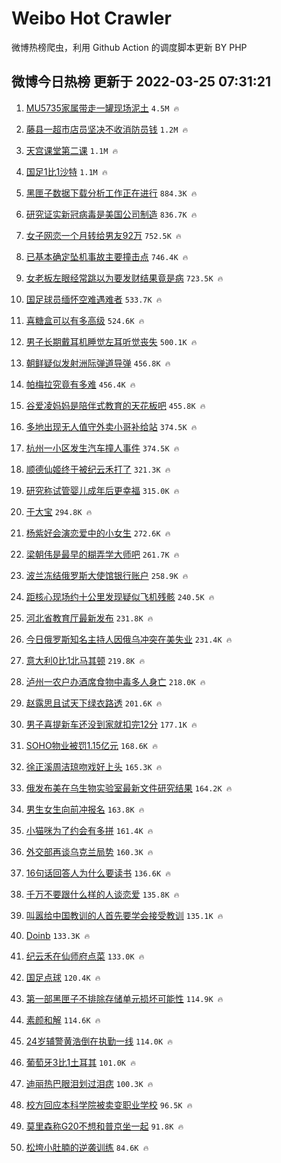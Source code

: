 # Weibo Hot Crawler 



微博热榜爬虫，利用 Github Action 的调度脚本更新 BY PHP 


## 微博今日热榜 更新于 2022-03-25 07:31:21 
1. [MU5735家属带走一罐现场泥土](https://s.weibo.com/weibo?q=%23MU5735%E5%AE%B6%E5%B1%9E%E5%B8%A6%E8%B5%B0%E4%B8%80%E7%BD%90%E7%8E%B0%E5%9C%BA%E6%B3%A5%E5%9C%9F%23&Refer=top) `4.5M 🔥` 

1. [藤县一超市店员坚决不收消防员钱](https://s.weibo.com/weibo?q=%23%E8%97%A4%E5%8E%BF%E4%B8%80%E8%B6%85%E5%B8%82%E5%BA%97%E5%91%98%E5%9D%9A%E5%86%B3%E4%B8%8D%E6%94%B6%E6%B6%88%E9%98%B2%E5%91%98%E9%92%B1%23&Refer=top) `1.2M 🔥` 

1. [天宫课堂第二课](https://s.weibo.com/weibo?q=%23%E5%A4%A9%E5%AE%AB%E8%AF%BE%E5%A0%82%E7%AC%AC%E4%BA%8C%E8%AF%BE%23&Refer=top) `1.1M 🔥` 

1. [国足1比1沙特](https://s.weibo.com/weibo?q=%23%E5%9B%BD%E8%B6%B31%E6%AF%941%E6%B2%99%E7%89%B9%23&Refer=top) `1.1M 🔥` 

1. [黑匣子数据下载分析工作正在进行](https://s.weibo.com/weibo?q=%23%E9%BB%91%E5%8C%A3%E5%AD%90%E6%95%B0%E6%8D%AE%E4%B8%8B%E8%BD%BD%E5%88%86%E6%9E%90%E5%B7%A5%E4%BD%9C%E6%AD%A3%E5%9C%A8%E8%BF%9B%E8%A1%8C%23&Refer=top) `884.3K 🔥` 

1. [研究证实新冠病毒是美国公司制造](https://s.weibo.com/weibo?q=%23%E7%A0%94%E7%A9%B6%E8%AF%81%E5%AE%9E%E6%96%B0%E5%86%A0%E7%97%85%E6%AF%92%E6%98%AF%E7%BE%8E%E5%9B%BD%E5%85%AC%E5%8F%B8%E5%88%B6%E9%80%A0%23&Refer=top) `836.7K 🔥` 

1. [女子网恋一个月转给男友92万](https://s.weibo.com/weibo?q=%23%E5%A5%B3%E5%AD%90%E7%BD%91%E6%81%8B%E4%B8%80%E4%B8%AA%E6%9C%88%E8%BD%AC%E7%BB%99%E7%94%B7%E5%8F%8B92%E4%B8%87%23&Refer=top) `752.5K 🔥` 

1. [已基本确定坠机事故主要撞击点](https://s.weibo.com/weibo?q=%23%E5%B7%B2%E5%9F%BA%E6%9C%AC%E7%A1%AE%E5%AE%9A%E5%9D%A0%E6%9C%BA%E4%BA%8B%E6%95%85%E4%B8%BB%E8%A6%81%E6%92%9E%E5%87%BB%E7%82%B9%23&Refer=top) `746.4K 🔥` 

1. [女老板左眼经常跳以为要发财结果竟是病](https://s.weibo.com/weibo?q=%23%E5%A5%B3%E8%80%81%E6%9D%BF%E5%B7%A6%E7%9C%BC%E7%BB%8F%E5%B8%B8%E8%B7%B3%E4%BB%A5%E4%B8%BA%E8%A6%81%E5%8F%91%E8%B4%A2%E7%BB%93%E6%9E%9C%E7%AB%9F%E6%98%AF%E7%97%85%23&Refer=top) `723.5K 🔥` 

1. [国足球员缅怀空难遇难者](https://s.weibo.com/weibo?q=%23%E5%9B%BD%E8%B6%B3%E7%90%83%E5%91%98%E7%BC%85%E6%80%80%E7%A9%BA%E9%9A%BE%E9%81%87%E9%9A%BE%E8%80%85%23&Refer=top) `533.7K 🔥` 

1. [喜糖盒可以有多高级](https://s.weibo.com/weibo?q=%23%E5%96%9C%E7%B3%96%E7%9B%92%E5%8F%AF%E4%BB%A5%E6%9C%89%E5%A4%9A%E9%AB%98%E7%BA%A7%23&Refer=top) `524.6K 🔥` 

1. [男子长期戴耳机睡觉左耳听觉丧失](https://s.weibo.com/weibo?q=%23%E7%94%B7%E5%AD%90%E9%95%BF%E6%9C%9F%E6%88%B4%E8%80%B3%E6%9C%BA%E7%9D%A1%E8%A7%89%E5%B7%A6%E8%80%B3%E5%90%AC%E8%A7%89%E4%B8%A7%E5%A4%B1%23&Refer=top) `500.1K 🔥` 

1. [朝鲜疑似发射洲际弹道导弹](https://s.weibo.com/weibo?q=%23%E6%9C%9D%E9%B2%9C%E7%96%91%E4%BC%BC%E5%8F%91%E5%B0%84%E6%B4%B2%E9%99%85%E5%BC%B9%E9%81%93%E5%AF%BC%E5%BC%B9%23&Refer=top) `456.8K 🔥` 

1. [帕梅拉究竟有多难](https://s.weibo.com/weibo?q=%23%E5%B8%95%E6%A2%85%E6%8B%89%E7%A9%B6%E7%AB%9F%E6%9C%89%E5%A4%9A%E9%9A%BE%23&Refer=top) `456.4K 🔥` 

1. [谷爱凌妈妈是陪伴式教育的天花板吧](https://s.weibo.com/weibo?q=%23%E8%B0%B7%E7%88%B1%E5%87%8C%E5%A6%88%E5%A6%88%E6%98%AF%E9%99%AA%E4%BC%B4%E5%BC%8F%E6%95%99%E8%82%B2%E7%9A%84%E5%A4%A9%E8%8A%B1%E6%9D%BF%E5%90%A7%23&Refer=top) `455.8K 🔥` 

1. [多地出现无人值守外卖小哥补给站](https://s.weibo.com/weibo?q=%23%E5%A4%9A%E5%9C%B0%E5%87%BA%E7%8E%B0%E6%97%A0%E4%BA%BA%E5%80%BC%E5%AE%88%E5%A4%96%E5%8D%96%E5%B0%8F%E5%93%A5%E8%A1%A5%E7%BB%99%E7%AB%99%23&Refer=top) `374.5K 🔥` 

1. [杭州一小区发生汽车撞人事件](https://s.weibo.com/weibo?q=%23%E6%9D%AD%E5%B7%9E%E4%B8%80%E5%B0%8F%E5%8C%BA%E5%8F%91%E7%94%9F%E6%B1%BD%E8%BD%A6%E6%92%9E%E4%BA%BA%E4%BA%8B%E4%BB%B6%23&Refer=top) `374.5K 🔥` 

1. [顺德仙姬终于被纪云禾打了](https://s.weibo.com/weibo?q=%23%E9%A1%BA%E5%BE%B7%E4%BB%99%E5%A7%AC%E7%BB%88%E4%BA%8E%E8%A2%AB%E7%BA%AA%E4%BA%91%E7%A6%BE%E6%89%93%E4%BA%86%23&Refer=top) `321.3K 🔥` 

1. [研究称试管婴儿成年后更幸福](https://s.weibo.com/weibo?q=%23%E7%A0%94%E7%A9%B6%E7%A7%B0%E8%AF%95%E7%AE%A1%E5%A9%B4%E5%84%BF%E6%88%90%E5%B9%B4%E5%90%8E%E6%9B%B4%E5%B9%B8%E7%A6%8F%23&Refer=top) `315.0K 🔥` 

1. [于大宝](https://s.weibo.com/weibo?q=%E4%BA%8E%E5%A4%A7%E5%AE%9D&Refer=top) `294.8K 🔥` 

1. [杨紫好会演恋爱中的小女生](https://s.weibo.com/weibo?q=%23%E6%9D%A8%E7%B4%AB%E5%A5%BD%E4%BC%9A%E6%BC%94%E6%81%8B%E7%88%B1%E4%B8%AD%E7%9A%84%E5%B0%8F%E5%A5%B3%E7%94%9F%23&Refer=top) `272.6K 🔥` 

1. [梁朝伟是最早的糊弄学大师吧](https://s.weibo.com/weibo?q=%23%E6%A2%81%E6%9C%9D%E4%BC%9F%E6%98%AF%E6%9C%80%E6%97%A9%E7%9A%84%E7%B3%8A%E5%BC%84%E5%AD%A6%E5%A4%A7%E5%B8%88%E5%90%A7%23&Refer=top) `261.7K 🔥` 

1. [波兰冻结俄罗斯大使馆银行账户](https://s.weibo.com/weibo?q=%23%E6%B3%A2%E5%85%B0%E5%86%BB%E7%BB%93%E4%BF%84%E7%BD%97%E6%96%AF%E5%A4%A7%E4%BD%BF%E9%A6%86%E9%93%B6%E8%A1%8C%E8%B4%A6%E6%88%B7%23&Refer=top) `258.9K 🔥` 

1. [距核心现场约十公里发现疑似飞机残骸](https://s.weibo.com/weibo?q=%23%E8%B7%9D%E6%A0%B8%E5%BF%83%E7%8E%B0%E5%9C%BA%E7%BA%A6%E5%8D%81%E5%85%AC%E9%87%8C%E5%8F%91%E7%8E%B0%E7%96%91%E4%BC%BC%E9%A3%9E%E6%9C%BA%E6%AE%8B%E9%AA%B8%23&Refer=top) `240.5K 🔥` 

1. [河北省教育厅最新发布](https://s.weibo.com/weibo?q=%23%E6%B2%B3%E5%8C%97%E7%9C%81%E6%95%99%E8%82%B2%E5%8E%85%E6%9C%80%E6%96%B0%E5%8F%91%E5%B8%83%23&Refer=top) `231.8K 🔥` 

1. [今日俄罗斯知名主持人因俄乌冲突在美失业](https://s.weibo.com/weibo?q=%23%E4%BB%8A%E6%97%A5%E4%BF%84%E7%BD%97%E6%96%AF%E7%9F%A5%E5%90%8D%E4%B8%BB%E6%8C%81%E4%BA%BA%E5%9B%A0%E4%BF%84%E4%B9%8C%E5%86%B2%E7%AA%81%E5%9C%A8%E7%BE%8E%E5%A4%B1%E4%B8%9A%23&Refer=top) `231.4K 🔥` 

1. [意大利0比1北马其顿](https://s.weibo.com/weibo?q=%23%E6%84%8F%E5%A4%A7%E5%88%A90%E6%AF%941%E5%8C%97%E9%A9%AC%E5%85%B6%E9%A1%BF%23&Refer=top) `219.8K 🔥` 

1. [泸州一农户办酒席食物中毒多人身亡](https://s.weibo.com/weibo?q=%23%E6%B3%B8%E5%B7%9E%E4%B8%80%E5%86%9C%E6%88%B7%E5%8A%9E%E9%85%92%E5%B8%AD%E9%A3%9F%E7%89%A9%E4%B8%AD%E6%AF%92%E5%A4%9A%E4%BA%BA%E8%BA%AB%E4%BA%A1%23&Refer=top) `218.0K 🔥` 

1. [赵露思且试天下绿衣路透](https://s.weibo.com/weibo?q=%23%E8%B5%B5%E9%9C%B2%E6%80%9D%E4%B8%94%E8%AF%95%E5%A4%A9%E4%B8%8B%E7%BB%BF%E8%A1%A3%E8%B7%AF%E9%80%8F%23&Refer=top) `201.6K 🔥` 

1. [男子喜提新车还没到家就扣完12分](https://s.weibo.com/weibo?q=%23%E7%94%B7%E5%AD%90%E5%96%9C%E6%8F%90%E6%96%B0%E8%BD%A6%E8%BF%98%E6%B2%A1%E5%88%B0%E5%AE%B6%E5%B0%B1%E6%89%A3%E5%AE%8C12%E5%88%86%23&Refer=top) `177.1K 🔥` 

1. [SOHO物业被罚1.15亿元](https://s.weibo.com/weibo?q=%23SOHO%E7%89%A9%E4%B8%9A%E8%A2%AB%E7%BD%9A1.15%E4%BA%BF%E5%85%83%23&Refer=top) `168.6K 🔥` 

1. [徐正溪周洁琼吻戏好上头](https://s.weibo.com/weibo?q=%23%E5%BE%90%E6%AD%A3%E6%BA%AA%E5%91%A8%E6%B4%81%E7%90%BC%E5%90%BB%E6%88%8F%E5%A5%BD%E4%B8%8A%E5%A4%B4%23&Refer=top) `165.3K 🔥` 

1. [俄发布美在乌生物实验室最新文件研究结果](https://s.weibo.com/weibo?q=%23%E4%BF%84%E5%8F%91%E5%B8%83%E7%BE%8E%E5%9C%A8%E4%B9%8C%E7%94%9F%E7%89%A9%E5%AE%9E%E9%AA%8C%E5%AE%A4%E6%9C%80%E6%96%B0%E6%96%87%E4%BB%B6%E7%A0%94%E7%A9%B6%E7%BB%93%E6%9E%9C%23&Refer=top) `164.2K 🔥` 

1. [男生女生向前冲报名](https://s.weibo.com/weibo?q=%E7%94%B7%E7%94%9F%E5%A5%B3%E7%94%9F%E5%90%91%E5%89%8D%E5%86%B2%E6%8A%A5%E5%90%8D&Refer=top) `163.8K 🔥` 

1. [小猫咪为了约会有多拼](https://s.weibo.com/weibo?q=%23%E5%B0%8F%E7%8C%AB%E5%92%AA%E4%B8%BA%E4%BA%86%E7%BA%A6%E4%BC%9A%E6%9C%89%E5%A4%9A%E6%8B%BC%23&Refer=top) `161.4K 🔥` 

1. [外交部再谈乌克兰局势](https://s.weibo.com/weibo?q=%23%E5%A4%96%E4%BA%A4%E9%83%A8%E5%86%8D%E8%B0%88%E4%B9%8C%E5%85%8B%E5%85%B0%E5%B1%80%E5%8A%BF%23&Refer=top) `160.3K 🔥` 

1. [16句话回答人为什么要读书](https://s.weibo.com/weibo?q=%2316%E5%8F%A5%E8%AF%9D%E5%9B%9E%E7%AD%94%E4%BA%BA%E4%B8%BA%E4%BB%80%E4%B9%88%E8%A6%81%E8%AF%BB%E4%B9%A6%23&Refer=top) `136.6K 🔥` 

1. [千万不要跟什么样的人谈恋爱](https://s.weibo.com/weibo?q=%23%E5%8D%83%E4%B8%87%E4%B8%8D%E8%A6%81%E8%B7%9F%E4%BB%80%E4%B9%88%E6%A0%B7%E7%9A%84%E4%BA%BA%E8%B0%88%E6%81%8B%E7%88%B1%23&Refer=top) `135.8K 🔥` 

1. [叫嚣给中国教训的人首先要学会接受教训](https://s.weibo.com/weibo?q=%23%E5%8F%AB%E5%9A%A3%E7%BB%99%E4%B8%AD%E5%9B%BD%E6%95%99%E8%AE%AD%E7%9A%84%E4%BA%BA%E9%A6%96%E5%85%88%E8%A6%81%E5%AD%A6%E4%BC%9A%E6%8E%A5%E5%8F%97%E6%95%99%E8%AE%AD%23&Refer=top) `135.1K 🔥` 

1. [Doinb](https://s.weibo.com/weibo?q=Doinb&Refer=top) `133.3K 🔥` 

1. [纪云禾在仙师府点菜](https://s.weibo.com/weibo?q=%23%E7%BA%AA%E4%BA%91%E7%A6%BE%E5%9C%A8%E4%BB%99%E5%B8%88%E5%BA%9C%E7%82%B9%E8%8F%9C%23&Refer=top) `133.0K 🔥` 

1. [国足点球](https://s.weibo.com/weibo?q=%23%E5%9B%BD%E8%B6%B3%E7%82%B9%E7%90%83%23&Refer=top) `120.4K 🔥` 

1. [第一部黑匣子不排除存储单元损坏可能性](https://s.weibo.com/weibo?q=%23%E7%AC%AC%E4%B8%80%E9%83%A8%E9%BB%91%E5%8C%A3%E5%AD%90%E4%B8%8D%E6%8E%92%E9%99%A4%E5%AD%98%E5%82%A8%E5%8D%95%E5%85%83%E6%8D%9F%E5%9D%8F%E5%8F%AF%E8%83%BD%E6%80%A7%23&Refer=top) `114.9K 🔥` 

1. [素颜和解](https://s.weibo.com/weibo?q=%23%E7%B4%A0%E9%A2%9C%E5%92%8C%E8%A7%A3%23&Refer=top) `114.6K 🔥` 

1. [24岁辅警黄浩倒在执勤一线](https://s.weibo.com/weibo?q=%2324%E5%B2%81%E8%BE%85%E8%AD%A6%E9%BB%84%E6%B5%A9%E5%80%92%E5%9C%A8%E6%89%A7%E5%8B%A4%E4%B8%80%E7%BA%BF%23&Refer=top) `114.0K 🔥` 

1. [葡萄牙3比1土耳其](https://s.weibo.com/weibo?q=%E8%91%A1%E8%90%84%E7%89%993%E6%AF%941%E5%9C%9F%E8%80%B3%E5%85%B6&Refer=top) `101.0K 🔥` 

1. [迪丽热巴眼泪划过泪痣](https://s.weibo.com/weibo?q=%23%E8%BF%AA%E4%B8%BD%E7%83%AD%E5%B7%B4%E7%9C%BC%E6%B3%AA%E5%88%92%E8%BF%87%E6%B3%AA%E7%97%A3%23&Refer=top) `100.3K 🔥` 

1. [校方回应本科学院被卖变职业学校](https://s.weibo.com/weibo?q=%23%E6%A0%A1%E6%96%B9%E5%9B%9E%E5%BA%94%E6%9C%AC%E7%A7%91%E5%AD%A6%E9%99%A2%E8%A2%AB%E5%8D%96%E5%8F%98%E8%81%8C%E4%B8%9A%E5%AD%A6%E6%A0%A1%23&Refer=top) `96.5K 🔥` 

1. [莫里森称G20不想和普京坐一起](https://s.weibo.com/weibo?q=%23%E8%8E%AB%E9%87%8C%E6%A3%AE%E7%A7%B0G20%E4%B8%8D%E6%83%B3%E5%92%8C%E6%99%AE%E4%BA%AC%E5%9D%90%E4%B8%80%E8%B5%B7%23&Refer=top) `91.8K 🔥` 

1. [松垮小肚腩的逆袭训练](https://s.weibo.com/weibo?q=%23%E6%9D%BE%E5%9E%AE%E5%B0%8F%E8%82%9A%E8%85%A9%E7%9A%84%E9%80%86%E8%A2%AD%E8%AE%AD%E7%BB%83%23&Refer=top) `84.6K 🔥` 

